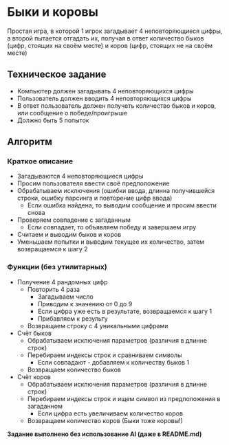 # Быки и коровы

Простая игра, в которой 1 игрок загадывает 4 неповторяющиеся цифры, а второй пытается отгадать их, получая в ответ количество быков (цифр, стоящих на своём месте) и коров (цифр, стоящих не на своём месте)

## Техническое задание

- Компьютер должен загадывать 4 неповторяющихся цифры
- Пользователь должен вводить 4 неповторяющихся цифры
- В ответ пользователь должен получеть количество быков и коров, или сообщение о победе/проигрыше
- Должно быть 5 попыток

## Алгоритм

### Краткое описание

- Загадываются 4 неповторяющиеся цифры
- Просим пользователя ввести своё предположение
- Обрабатываем исключения (ошибки ввода, длинна получившейся строки, ошибку парсинга и повторение цифр ввода)
    - Если ошибка найдена, то выводим сообщение и просим ввести снова
- Проверяем совпадение с загаданным
    - Если совпадает, то объявляем победу и завершаем игру
- Считаем и выводим быков и коров
- Уменьшаем попытки и выводим текущее их количество, затем возвращаемся к шагу 2

### Функции (без утилитарных)

- Получение 4 рандомных цифр
    - Повторить 4 раза
        - Загадываем число
        - Приводим к значению от 0 до 9
        - Если цифра уже есть в результате, возвращаемся к шагу 1
        - Прибавляем к результу
    - Возвращаем строку с 4 уникальными цифрами
- Счёт быков
    - Обрабатываем исключения параметров (различия в длинне строк)
    - Перебираем индексы строк и сравниваем символы
        - Если совпадают - добавляем к количеству быков 1
    - Возвращаем количество быков
- Счёт коров
    - Обрабатываем исключения параметров (различия в длинне строк)
    - Перебираем индексы строк и ищем символ из предположения в загаданном
        - Если цифра есть увеличиваем количество коров
    - Возвращаем количество коров (Быки тоже коровы!)

**Задание выполнено без использование AI (даже в README.md)**